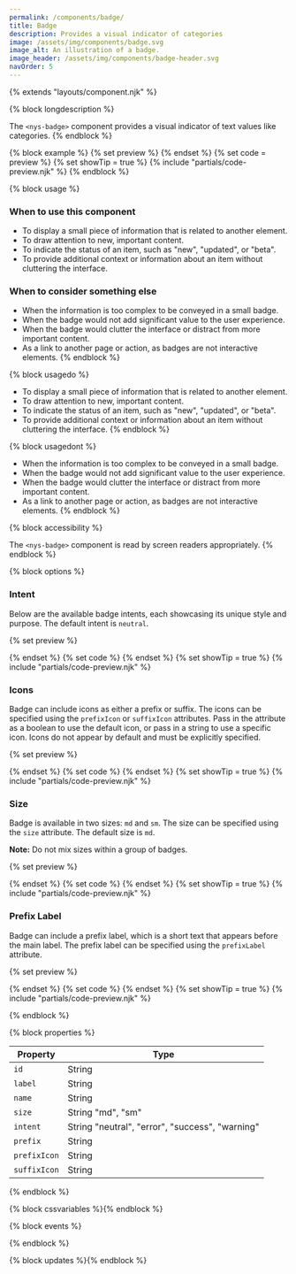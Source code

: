 ```yaml
---
permalink: /components/badge/
title: Badge
description: Provides a visual indicator of categories
image: /assets/img/components/badge.svg
image_alt: An illustration of a badge.
image_header: /assets/img/components/badge-header.svg
navOrder: 5
---
```


{% extends "layouts/component.njk" %}

{% block longdescription %}

The `<nys-badge>` component provides a visual indicator of text values like categories.
{% endblock %}

{% block example %}
{% set preview %}
<nys-badge label="Basic badge"></nys-badge>
{% endset %}
{% set code = preview %}
{% set showTip = true %}
{% include "partials/code-preview.njk" %}
{% endblock %}

{% block usage %}

### When to use this component

 - To display a small piece of information that is related to another element.
 - To draw attention to new, important content.
 - To indicate the status of an item, such as "new", "updated", or "beta".
 - To provide additional context or information about an item without cluttering the interface.

### When to consider something else

  - When the information is too complex to be conveyed in a small badge.
  - When the badge would not add significant value to the user experience.
  - When the badge would clutter the interface or distract from more important content.
  - As a link to another page or action, as badges are not interactive elements.
{% endblock %}

{% block usagedo %}

  - To display a small piece of information that is related to another element.
  - To draw attention to new, important content.
  - To indicate the status of an item, such as "new", "updated", or "beta".
  - To provide additional context or information about an item without cluttering the interface.
{% endblock %}

{% block usagedont %}

  - When the information is too complex to be conveyed in a small badge.
  - When the badge would not add significant value to the user experience.
  - When the badge would clutter the interface or distract from more important content.
  - As a link to another page or action, as badges are not interactive elements.
{% endblock %}

{% block accessibility %}

The `<nys-badge>` component is read by screen readers appropriately.
{% endblock %}

{% block options %}

### Intent
Below are the available badge intents, each showcasing its unique style and purpose. The default intent is `neutral`.

{% set preview %}
<div class="nys-grid-row nys-grid-gap-1">
  <nys-badge label="Neutral" prefixIcon></nys-badge>
  <nys-badge label="Error" intent="error" prefixIcon></nys-badge>
  <nys-badge label="Warning" intent="warning" prefixIcon></nys-badge>
  <nys-badge label="Success" intent="success" prefixIcon></nys-badge>
</div>
{% endset %}
{% set code %}<nys-badge label="Neutral" prefixIcon></nys-badge>
<nys-badge label="Error" intent="error" prefixIcon></nys-badge>
<nys-badge label="Warning" intent="warning" prefixIcon></nys-badge>
<nys-badge label="Success" intent="success" prefixIcon></nys-badge>
{% endset %}
{% set showTip = true %}
{% include "partials/code-preview.njk" %}


### Icons
Badge can include icons as either a prefix or suffix. The icons can be specified using the `prefixIcon` or `suffixIcon` attributes. Pass in the attribute as a boolean to use the default icon, or pass in a string to use a specific icon. Icons do not appear by default and must be explicitly specified.

{% set preview %}
<div class="nys-grid-row nys-grid-gap-1">
  <nys-badge label="Default neutral" prefixIcon></nys-badge>
  <nys-badge label="Default neutral" suffixIcon></nys-badge>
  <nys-badge label="Custom neutral" prefixIcon="check"></nys-badge>
  <nys-badge label="Custom neutral" suffixIcon="check"></nys-badge>
</div>
{% endset %}
{% set code %}
<nys-badge label="Default neutral" prefixIcon></nys-badge>
<nys-badge label="Default neutral" suffixIcon></nys-badge>
<nys-badge label="Custom neutral" prefixIcon="check"></nys-badge>
<nys-badge label="Custom neutral" suffixIcon="check"></nys-badge>
{% endset %}
{% set showTip = true %}
{% include "partials/code-preview.njk" %}

### Size
Badge is available in two sizes: `md` and `sm`. The size can be specified using the `size` attribute. The default size is `md`.

**Note:** Do not mix sizes within a group of badges.

{% set preview %}
<div class="nys-grid-row nys-grid-gap-1">
  <nys-badge label="Medium"></nys-badge>
  <nys-badge label="Small" size="sm"></nys-badge>
</div>
{% endset %}
{% set code %}
<nys-badge label="Medium"></nys-badge>
<nys-badge label="Small" size="sm"></nys-badge>
{% endset %}
{% set showTip = true %}
{% include "partials/code-preview.njk" %}

### Prefix Label
Badge can include a prefix label, which is a short text that appears before the main label. The prefix label can be specified using the `prefixLabel` attribute.

{% set preview %}
<div class="nys-grid-row nys-grid-gap-1">
  <nys-badge label="Stable" prefixIcon="code"></nys-badge>
  <nys-badge prefixLabel="WCAG 2.2" label="AA" intent="success" prefixIcon></nys-badge>
</div>
{% endset %}
{% set code %}
<nys-badge label="Stable" prefixIcon="code"></nys-badge>
<nys-badge prefixLabel="WCAG 2.2" label="AA" intent="success" prefixIcon></nys-badge>
{% endset %}
{% set showTip = true %}
{% include "partials/code-preview.njk" %}


{% endblock %}


{% block properties %}

| Property   | Type         |
|------------|--------------|
| `id`       | String       |
| `label` | String       |
| `name` | String       |
| `size` | String "md", "sm"      |
| `intent` | String  "neutral", "error", "success", "warning"     |
| `prefix` | String       |
| `prefixIcon` | String       |
| `suffixIcon` | String       |

{% endblock %}

{% block cssvariables %}{% endblock %}

{% block events %}

{% endblock %}

{% block updates %}{% endblock %}
